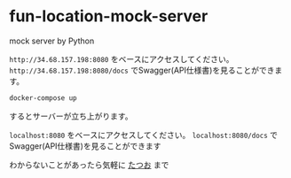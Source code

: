 # fun-location-mock-server
mock server by Python


`http://34.68.157.198:8080` をベースにアクセスしてください。
`http://34.68.157.198:8080/docs` でSwagger(API仕様書)を見ることができます。


```bash
docker-compose up 
```
するとサーバーが立ち上がります。

`localhost:8080` をベースにアクセスしてください。
`localhost:8080/docs` で Swagger(API仕様書)を見ることができます



わからないことがあったら気軽に [たつお](https://github.com/t4t5u0) まで